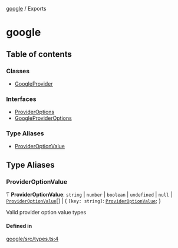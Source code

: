 <!-- 
 ⚠️  AUTO-GENERATED FILE - DO NOT EDIT MANUALLY
 This file is automatically generated by scripts/docs-generator.js
 To make changes, edit the source TypeScript files or update the generator script
-->

[google](../) / Exports

# google

## Table of contents

### Classes

- [GoogleProvider](classes/GoogleProvider)

### Interfaces

- [ProviderOptions](interfaces/ProviderOptions)
- [GoogleProviderOptions](interfaces/GoogleProviderOptions)

### Type Aliases

- [ProviderOptionValue](#provideroptionvalue)

## Type Aliases

### ProviderOptionValue

Ƭ **ProviderOptionValue**: `string` \| `number` \| `boolean` \| `undefined` \| ``null`` \| [`ProviderOptionValue`](#provideroptionvalue)[] \| \{ `[key: string]`: [`ProviderOptionValue`](#provideroptionvalue);  }

Valid provider option value types

#### Defined in

[google/src/types.ts:4](https://github.com/woojubb/robota/blob/a69b4da7c5c53be6f90be7c6508928a6d39cf60b/packages/google/src/types.ts#L4)
